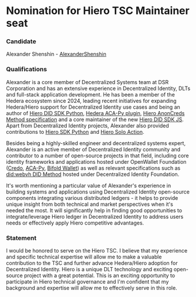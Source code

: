 # Nomination for Hiero TSC Maintainer seat

### Candidate

Alexander Shenshin - [AlexanderShenshin](https://github.com/AlexanderShenshin)

### Qualifications

Alexander is a core member of Decentralized Systems team at DSR Corporation and has an extensive experience in Decentralized Identity, DLTs and full-stack application development. He has been a member of the Hedera ecosystem since 2024, leading recent initiatives for expanding Hedera/Hiero support for Decentralized Identity use cases and being an author of [Hiero DID SDK Python](https://github.com/hiero-ledger/hiero-did-sdk-python), [Hedera ACA-Py plugin](https://github.com/openwallet-foundation/acapy-plugins/tree/main/hedera), [Hiero AnonCreds Method specification](https://dsrcorporation.github.io/hedera-anoncreds-method/) and a core maintainer of the new [Hiero DID SDK JS](https://github.com/hiero-ledger/hiero-did-sdk-js).
Apart from Decentralized Identity projects, Alexander also provided contributions to [Hiero SDK Python](https://github.com/hiero-ledger/hiero-sdk-python) and [Hiero Solo Action](https://github.com/hiero-ledger/hiero-solo-action).

Besides being a highly-skilled engineer and decentralized systems expert, Alexander is an active member of Decentralized Identity community and contributor to a number of open-source projects in that field, including core identity frameworks and applications hosted under OpenWallet Foundation ([Credo](https://github.com/openwallet-foundation/credo-ts), [ACA-Py](https://github.com/openwallet-foundation/acapy), [Bifold Wallet](https://github.com/openwallet-foundation/bifold-wallet)) as well as relevant specifications such as [did:webvh DID Method](https://identity.foundation/didwebvh/next/) hosted under Decentralized Identity Foundation.

It's worth mentioning a particular value of Alexander's experience in building systems and applications using Decentralized Identity open-source components integrating various distributed ledgers - it helps to provide unique insight from both technical and market perspectives when it's needed the most. It will significantly help in finding good opportunities to integrate/leverage Hiero ledger in Decentralized Identity to address users needs or effectively apply Hiero competitive advantages.

### Statement

I would be honored to serve on the Hiero TSC. I believe that my experience and specific technical expertise
will allow me to make a valuable contribution to the TSC and further advance Hedera/Hiero adoption for Decentralized Identity. Hiero is a unique DLT technology and exciting open-source project with a great potential. This is an exciting opportunity to participate in Hiero technical governance and I'm confident that my background and expertise will allow me to effectively serve in this role.

